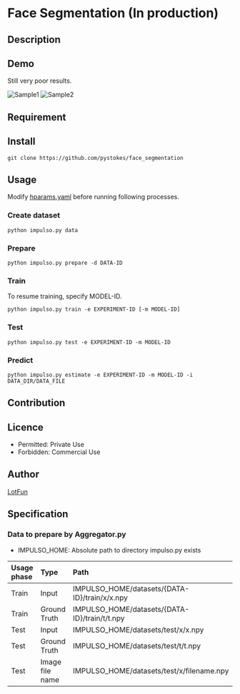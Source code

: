 # __Face Segmentation (In production)__

## Description

## Demo
Still very poor results.  

![Sample1](https://github.com/pystokes/face_segmentation/blob/master/docs/20020719_IMG00018.jpg)
![Sample2](https://github.com/pystokes/face_segmentation/blob/master/docs/20020725_IMG00438.jpg)
## Requirement

## Install
```
git clone https://github.com/pystokes/face_segmentation
```

## Usage
Modify [hparams.yaml](https://github.com/pystokes/face_segmentation/blob/master/hparams/hparams.yaml) before running following processes.

### Create dataset
```
python impulso.py data
```

### Prepare
```
python impulso.py prepare -d DATA-ID
```

### Train
To resume training, specify MODEL-ID.
```
python impulso.py train -e EXPERIMENT-ID [-m MODEL-ID]
```

### Test
```
python impulso.py test -e EXPERIMENT-ID -m MODEL-ID
```

### Predict
```
python impulso.py estimate -e EXPERIMENT-ID -m MODEL-ID -i DATA_DIR/DATA_FILE
```

## Contribution

## Licence
- Permitted: Private Use  
- Forbidden: Commercial Use  

## Author
[LotFun](https://github.com/pystokes)

## Specification
### Data to prepare by Aggregator.py
- IMPULSO_HOME: Absolute path to directory impulso.py exists

|Usage phase|Type|Path|
|:---|:---|:---|
|Train|Input|IMPULSO_HOME/datasets/{DATA-ID}/train/x/x.npy
|Train|Ground Truth|IMPULSO_HOME/datasets/{DATA-ID}/train/t/t.npy
|Test|Input|IMPULSO_HOME/datasets/test/x/x.npy
|Test|Ground Truth|IMPULSO_HOME/datasets/test/t/t.npy
|Test|Image file name|IMPULSO_HOME/datasets/test/x/filename.npy
